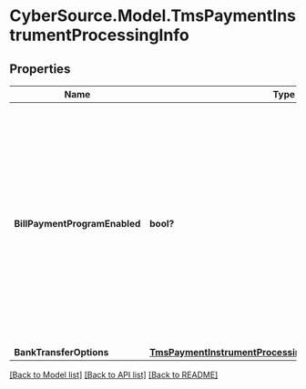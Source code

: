 # CyberSource.Model.TmsPaymentInstrumentProcessingInfo
## Properties

Name | Type | Description | Notes
------------ | ------------- | ------------- | -------------
**BillPaymentProgramEnabled** | **bool?** | Flag that indicates that this is a payment for a bill or for an existing contractual loan. Possible Values: - &#x60;true&#x60;: Bill payment or loan payment. - &#x60;false&#x60; (default): Not a bill payment or loan payment.  | [optional] 
**BankTransferOptions** | [**TmsPaymentInstrumentProcessingInfoBankTransferOptions**](TmsPaymentInstrumentProcessingInfoBankTransferOptions.md) |  | [optional] 

[[Back to Model list]](../README.md#documentation-for-models) [[Back to API list]](../README.md#documentation-for-api-endpoints) [[Back to README]](../README.md)

